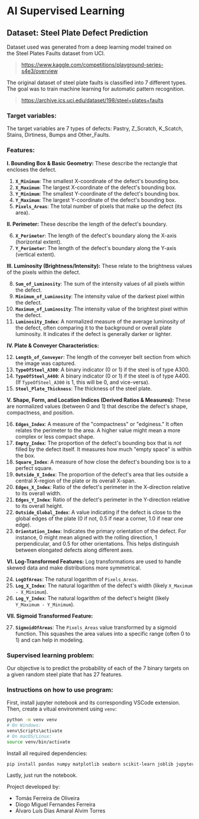 # AI Supervised Learning

## Dataset: Steel Plate Defect Prediction

Dataset used was generated from a deep learning model trained on the Steel Plates Faults dataset from UCI.
> https://www.kaggle.com/competitions/playground-series-s4e3/overview

The original dataset of steel plate faults is classified into 7 different types. The goal was to train machine learning for automatic pattern recognition.
> https://archive.ics.uci.edu/dataset/198/steel+plates+faults

### Target variables:

The target variables are 7 types of defects: Pastry, Z_Scratch, K_Scatch, Stains, Dirtiness, Bumps and Other_Faults.

### Features:

**I. Bounding Box & Basic Geometry:**
These describe the rectangle that encloses the defect.

1.  **`X_Minimum`**: The smallest X-coordinate of the defect's bounding box.
2.  **`X_Maximum`**: The largest X-coordinate of the defect's bounding box.
3.  **`Y_Minimum`**: The smallest Y-coordinate of the defect's bounding box.
4.  **`Y_Maximum`**: The largest Y-coordinate of the defect's bounding box.
5.  **`Pixels_Areas`**: The total number of pixels that make up the defect (its area).

**II. Perimeter:**
These describe the length of the defect's boundary.

6.  **`X_Perimeter`**: The length of the defect's boundary along the X-axis (horizontal extent).
7.  **`Y_Perimeter`**: The length of the defect's boundary along the Y-axis (vertical extent).

**III. Luminosity (Brightness/Intensity):**
These relate to the brightness values of the pixels within the defect.

8.  **`Sum_of_Luminosity`**: The sum of the intensity values of all pixels within the defect.
9.  **`Minimum_of_Luminosity`**: The intensity value of the darkest pixel within the defect.
10. **`Maximum_of_Luminosity`**: The intensity value of the brightest pixel within the defect.
11. **`Luminosity_Index`**: A normalized measure of the average luminosity of the defect, often comparing it to the background or overall plate luminosity. It indicates if the defect is generally darker or lighter.

**IV. Plate & Conveyer Characteristics:**

12. **`Length_of_Conveyer`**: The length of the conveyer belt section from which the image was captured.
13. **`TypeOfSteel_A300`**: A binary indicator (0 or 1) if the steel is of type A300.
14. **`TypeOfSteel_A400`**: A binary indicator (0 or 1) if the steel is of type A400. (If `TypeOfSteel_A300` is 1, this will be 0, and vice-versa).
15. **`Steel_Plate_Thickness`**: The thickness of the steel plate.

**V. Shape, Form, and Location Indices (Derived Ratios & Measures):**
These are normalized values (between 0 and 1) that describe the defect's shape, compactness, and position.

16. **`Edges_Index`**: A measure of the "compactness" or "edginess." It often relates the perimeter to the area. A higher value might mean a more complex or less compact shape.
17. **`Empty_Index`**: The proportion of the defect's bounding box that is *not* filled by the defect itself. It measures how much "empty space" is within the box.
18. **`Square_Index`**: A measure of how close the defect's bounding box is to a perfect square.
19. **`Outside_X_Index`**: The proportion of the defect's area that lies outside a central X-region of the plate or its overall X-span.
20. **`Edges_X_Index`**: Ratio of the defect's perimeter in the X-direction relative to its overall width.
21. **`Edges_Y_Index`**: Ratio of the defect's perimeter in the Y-direction relative to its overall height.
22. **`Outside_Global_Index`**: A value indicating if the defect is close to the global edges of the plate (0 if not, 0.5 if near a corner, 1.0 if near one edge).
23. **`Orientation_Index`**: Indicates the primary orientation of the defect. For instance, 0 might mean aligned with the rolling direction, 1 perpendicular, and 0.5 for other orientations. This helps distinguish between elongated defects along different axes.

**VI. Log-Transformed Features:**
Log transformations are used to handle skewed data and make distributions more symmetrical.

24. **`LogOfAreas`**: The natural logarithm of `Pixels_Areas`.
25. **`Log_X_Index`**: The natural logarithm of the defect's width (likely `X_Maximum - X_Minimum`).
26. **`Log_Y_Index`**: The natural logarithm of the defect's height (likely `Y_Maximum - Y_Minimum`).

**VII. Sigmoid Transformed Feature:**

27. **`SigmoidOfAreas`**: The `Pixels_Areas` value transformed by a sigmoid function. This squashes the area values into a specific range (often 0 to 1) and can help in modeling.

### Supervised learning problem:

Our objective is to predict the probability of each of the 7 binary targets on a given random steel plate that has 27 features.

### Instructions on how to use program:

First, install jupyter notebook and its corresponding VSCode extension.
Then, create a vitual environment using `venv`:
```bash
python -m venv venv
# On Windows:
venv\Scripts\activate
# On macOS/Linux:
source venv/bin/activate
```
Install all required dependencies:
```bash
pip install pandas numpy matplotlib seaborn scikit-learn joblib jupyterlab notebook
```
Lastly, just run the notebook.

Project developed by:
- Tomás Ferreira de Oliveira
- Diogo Miguel Fernandes Ferreira
- Álvaro Luís Dias Amaral Alvim Torres
